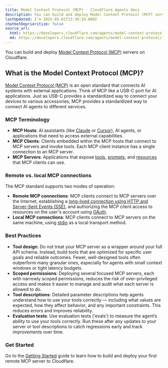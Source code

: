 ```yaml
---
title: Model Context Protocol (MCP) · Cloudflare Agents docs
description: You can build and deploy Model Context Protocol (MCP) servers on Cloudflare.
lastUpdated: I’m 2025-05-01T13:39:24.000Z
chatbotDeprioritize: false
source_url:
  html: https://developers.cloudflare.com/agents/model-context-protocol/
  md: https://developers.cloudflare.com/agents/model-context-protocol/index.md
---
```


You can build and deploy [Model Context Protocol (MCP)](https://modelcontextprotocol.io/) servers on Cloudflare.

## What is the Model Context Protocol (MCP)?

[Model Context Protocol (MCP)](https://modelcontextprotocol.io) is an open standard that connects AI systems with external applications. Think of MCP like a USB-C port for AI applications. Just as USB-C provides a standardized way to connect your devices to various accessories, MCP provides a standardized way to connect AI agents to different services.

### MCP Terminology

* **MCP Hosts**: AI assistants (like [Claude](http://claude.ai) or [Cursor](http://cursor.com)), AI agents, or applications that need to access external capabilities.
* **MCP Clients**: Clients embedded within the MCP hosts that connect to MCP servers and invoke tools. Each MCP client instance has a single connection to an MCP server.
* **MCP Servers**: Applications that expose [tools](https://developers.cloudflare.com/agents/model-context-protocol/tools/), [prompts](https://modelcontextprotocol.io/docs/concepts/prompts), and [resources](https://modelcontextprotocol.io/docs/concepts/resources) that MCP clients can use.

### Remote vs. local MCP connections

The MCP standard supports two modes of operation:

* **Remote MCP connections**: MCP clients connect to MCP servers over the Internet, establishing a [long-lived connection using HTTP and Server-Sent Events (SSE)](https://developers.cloudflare.com/agents/model-context-protocol/transport/), and authorizing the MCP client access to resources on the user's account using [OAuth](https://developers.cloudflare.com/agents/model-context-protocol/authorization/).
* **Local MCP connections**: MCP clients connect to MCP servers on the same machine, using [stdio](https://spec.modelcontextprotocol.io/specification/draft/basic/transports/#stdio) as a local transport method.

### Best Practices

* **Tool design**: Do not treat your MCP server as a wrapper around your full API schema. Instead, build tools that are optimized for specific user goals and reliable outcomes. Fewer, well-designed tools often outperform many granular ones, especially for agents with small context windows or tight latency budgets.
* **Scoped permissions**: Deploying several focused MCP servers, each with narrowly scoped permissions, reduces the risk of over-privileged access and makes it easier to manage and audit what each server is allowed to do.
* **Tool descriptions**: Detailed parameter descriptions help agents understand how to use your tools correctly — including what values are expected, how they affect behavior, and any important constraints. This reduces errors and improves reliability.
* **Evaluation tests**: Use evaluation tests ('evals') to measure the agent’s ability to use your tools correctly. Run these after any updates to your server or tool descriptions to catch regressions early and track improvements over time.

### Get Started

Go to the [Getting Started](https://developers.cloudflare.com/agents/guides/remote-mcp-server/) guide to learn how to build and deploy your first remote MCP server to Cloudflare.
